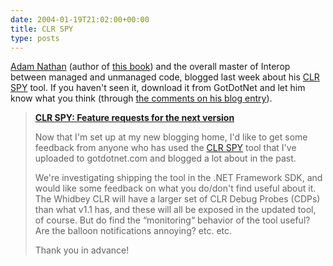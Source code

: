 ```yaml
---
date: 2004-01-19T21:02:00+00:00
title: CLR SPY
type: posts
---
```

[Adam Nathan](http://blogs.msdn.com/adam_nathan) (author of [this book](http://www.amazon.com/exec/obidos/ASIN/067232170X/duncanmackenz-20?creative=125581&#038;camp=2321&#038;link_code=as1)) and the overall master of Interop between managed and unmanaged code, blogged last week about his [CLR SPY](http://www.gotdotnet.com/Community/UserSamples/Details.aspx?SampleGuid=c7b955c7-231a-406c-9fa5-ad09ef3bb37f) tool. If you haven't seen it, download it from GotDotNet and let him know what you think (through [the comments on his blog entry](http://blogs.msdn.com/adam_nathan/archive/2004/01/13/58308.aspx#FeedBack)).

> **[CLR SPY: Feature requests for the next version ](http://blogs.msdn.com/adam_nathan/archive/2004/01/13/58308.aspx)**
>
> Now that I'm set up at my new blogging home, I'd like to get some feedback from anyone who has used the [CLR SPY](http://www.gotdotnet.com/Community/UserSamples/Details.aspx?SampleGuid=c7b955c7-231a-406c-9fa5-ad09ef3bb37f) tool that I've uploaded to gotdotnet.com and blogged a lot about in the past.
>
> We're investigating shipping the tool in the .NET Framework SDK, and would like some feedback on what you do/don't find useful about it.  The Whidbey CLR will have a larger set of CLR Debug Probes (CDPs) than what v1.1 has, and these will all be exposed in the updated tool, of course.  But do find the “monitoring“ behavior of the tool useful?  Are the balloon notifications annoying?  etc. etc.
>
> Thank you in advance!
